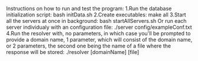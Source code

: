 Instructions on how to run and test the program:
1.Run the database initialization script: bash initData.sh
2.Create executables: make all
3.Start all the servers at once in background: bash startAllServers.sh
Or run each server individualy with an configuration file: ./server config/exampleConf.txt
4.Run the resolver with, no parameters, in which case you'll be prompted to provide a domain name, 1 parameter, 
which will consist of the domain name, or 2 parameters, the second one being the name of a file where the response will be stored: ./resolver \[domainName\] \[file\]